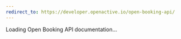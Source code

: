 ```yaml
---
redirect_to: https://developer.openactive.io/open-booking-api/
---
```


Loading Open Booking API documentation...
